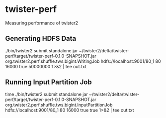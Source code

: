 # twister-perf

Measuring performance of twister2

## Generating HDFS Data

./bin/twister2 submit standalone jar ~/twister2/delta/twister-perf/target/twister-perf-0.1.0-SNAPSHOT.jar org.twister2.perf.shuffle.tws.bigint.WritingJob  hdfs://localhost:9001/80_1 80 16000 true 50000000 1>&2 | tee out.txt

## Running Input Partition Job

time ./bin/twister2 submit standalone jar ~/twister2/delta/twister-perf/target/twister-perf-0.1.0-SNAPSHOT.jar org.twister2.perf.shuffle.tws.bigint.InputPartitionJob  hdfs://localhost:9001/80_1 80 16000 true true 1>&2 | tee out.txt
